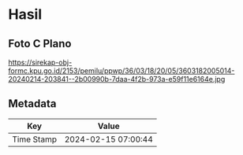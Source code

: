 # Hasil

## Foto C Plano

https://sirekap-obj-formc.kpu.go.id/2153/pemilu/ppwp/36/03/18/20/05/3603182005014-20240214-203841--2b00990b-7daa-4f2b-973a-e59f11e6164e.jpg


## Metadata

| Key        | Value               |
| ---------- | ------------------- |
| Time Stamp | 2024-02-15 07:00:44 |



